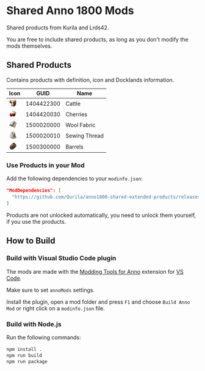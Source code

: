 # Shared Anno 1800 Mods

Shared products from Kurila and Lrds42.

You are free to include shared products, as long as you don't modify the mods themselves.

## Shared Products

Contains products with definition, icon and Docklands information.

Icon | GUID | Name |
---|---|---|
<img src="./doc/icon_cattle_16.png" width="20" /> | 1404422300 | Cattle |
<img src="./[Shared] Extended Products (Kurila)/data/products/cherries/icon_cherries.png" width="20" /> | 1404420030 | Cherries |
<img src="./doc/icon_cloth_16.png" width="20" /> | 1500020000 | Wool Fabric |
<img src="./doc/icon_wool_16.png" width="20" /> | 1500020010 | Sewing Thread |
<img src="./[Shared] Extended Products (Kurila)/data/products/barrels/icon_barrels.png" width="20" /> | 1500300000 | Barrels |

### Use Products in your Mod

Add the following dependencies to your `modinfo.json`:
```json
"ModDependencies": [
  "https://github.com/Qurila/anno1800-shared-extended-products/releases/download/v1.0.0/shared-extended-products-kurila.zip",
]
```

Products are not unlocked automatically, you need to unlock them yourself, if you use the products.

## How to Build

### Build with Visual Studio Code plugin

The mods are made with the [Modding Tools for Anno](https://marketplace.visualstudio.com/items?itemName=JakobHarder.anno-modding-tools) extension for [VS Code](https://code.visualstudio.com/).

Make sure to set `annoMods` settings.

Install the plugin, open a mod folder and press `F1` and choose `Build Anno Mod` or right click on a `modinfo.json` file.

### Build with Node.js

Run the following commands:

```
npm install .
npm run build
npm run package
```
